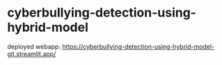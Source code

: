 # cyberbullying-detection-using-hybrid-model

deployed webapp: https://cyberbullying-detection-using-hybrid-model-git.streamlit.app/

